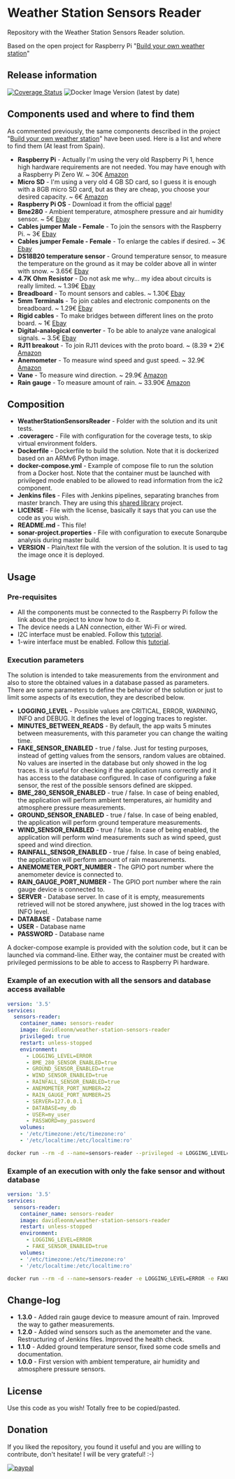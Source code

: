 # Weather Station Sensors Reader
Repository with the Weather Station Sensors Reader solution.

Based on the open project for Raspberry Pi "[Build your own weather station](https://projects.raspberrypi.org/en/projects/build-your-own-weather-station)"


## Release information
[![Coverage Status](https://coveralls.io/repos/github/davidleonm/weather-station-sensors-reader/badge.svg?branch=origin/master)](https://coveralls.io/github/davidleonm/weather-station-sensors-reader?branch=origin/master)
![Docker Image Version (latest by date)](https://img.shields.io/docker/v/davidleonm/weather-station-sensors-reader)


## Components used and where to find them
As commented previously, the same components described in the project "[Build your own weather station](https://projects.raspberrypi.org/en/projects/build-your-own-weather-station)" have been used. Here is a list and where to find them (At least from Spain).

* **Raspberry Pi** - Actually I'm using the very old Raspberry Pi 1, hence high hardware requirements are not needed. You may have enough with a Raspberry Pi Zero W. ~ 30€ [Amazon](https://www.amazon.es/GeeekPi-Raspberry-interruptor-destornillador-transparente/dp/B08H16DP17/ref=sr_1_2?__mk_es_ES=%C3%85M%C3%85%C5%BD%C3%95%C3%91&crid=1VYNOJP47JN9G&dchild=1&keywords=raspberry%2Bpi%2Bzero&qid=1608051397&quartzVehicle=3443-1424&replacementKeywords=raspberry%2Bpi&sprefix=raspberry%2Bpi%2Bzero%2Caps%2C247&sr=8-2&th=1)
* **Micro SD** - I'm using a very old 4 GB SD card, so I guess it is enough with a 8GB micro SD card, but as they are cheap, you choose your desired capacity. ~ 6€ [Amazon](https://www.amazon.es/SanDisk-Ultra-Android-microSDHC-adaptador/dp/B073K14CVB/ref=sr_1_6?__mk_es_ES=%C3%85M%C3%85%C5%BD%C3%95%C3%91&dchild=1&keywords=micro+sd+8gb&qid=1608051936&sr=8-6)
* **Raspberry Pi OS** - Download it from the official [page](https://www.raspberrypi.org/software/operating-systems/)!
* **Bme280** - Ambient temperature, atmosphere pressure and air humidity sensor. ~ 5€ [Ebay](https://www.ebay.es/itm/BME280-Temperatur-Sensor-Luftdruck-Feuchtigkeit-I2C-5V-Barometer-Arduino-Digital/253107395109?ssPageName=STRK%3AMEBIDX%3AIT&_trksid=p2057872.m2749.l2649)
* **Cables jumper Male - Female** - To join the sensors with the Raspberry Pi. ~ 3€ [Ebay](https://www.ebay.es/itm/40-cables-jumper-protoboard-de-30cm-Macho-Hembra-cable-jumpers-Arduino-Elect/322771656278?ssPageName=STRK%3AMEBIDX%3AIT&_trksid=p2057872.m2749.l2649)
* **Cables jumper Female - Female** - To enlarge the cables if desired. ~ 3€ [Ebay](https://www.ebay.es/itm/40-Cables-30cm-Hembra-Hembra-jumper-dupont-2-54-arduino-protoboar-cable-jumpers/322148283107?ssPageName=STRK%3AMEBIDX%3AIT&_trksid=p2057872.m2749.l2649)
* **DS18B20 temperature sensor** - Ground temperature sensor, to measure the temperature on the ground as it may be colder above all in winter with snow. ~ 3.65€ [Ebay](https://www.ebay.es/itm/SONDA-TEMPERATURA-DS18B20-2-METROS-SENSOR-SUMERGIBLE-ARDUINO/254669776886?ssPageName=STRK%3AMEBIDX%3AIT&_trksid=p2060353.m2749.l2649)
* **4.7K Ohm Resistor** - Do not ask me why... my idea about circuits is really limited. ~ 1.39€ [Ebay](https://www.ebay.es/itm/50x-Resistencias-4-7-Kohm-4K7-OHM-5-1-4w-0-25w-carb%C3%B3n-film-pelicula/254289922617?ssPageName=STRK%3AMEBIDX%3AIT&_trksid=p2060353.m2749.l2649)
* **Breadboard** - To mount sensors and cables. ~ 1.30€ [Ebay](https://www.ebay.es/itm/Protoboard-400-puntos-con-lineas-contactos-breadboard-ARDUINO-prototipo-400p/322093153348?ssPageName=STRK%3AMEBIDX%3AIT&_trksid=p2060353.m2749.l2649)
* **5mm Terminals** - To join cables and electronic components on the breadboard. ~ 1.29€ [Ebay](https://www.ebay.es/itm/10x-Borna-2-pines-VERDE-Conexion-5mm-Clema-2p-PCB-enlazable-tornillo-terminal/221798044214?ssPageName=STRK%3AMEBIDX%3AIT&_trksid=p2060353.m2749.l2649)
* **Rigid cables** - To make bridges between different lines on the proto board. ~ 1€ [Ebay](https://www.ebay.es/itm/6-Metros-de-Cable-Rigido-a-COLOR-protoboard-arduino-electronica-puentes-proto/283452899154?ssPageName=STRK%3AMEBIDX%3AIT&_trksid=p2060353.m2749.l2649)
* **Digital-analogical converter** - To be able to analyze vane analogical signals. ~ 3.5€ [Ebay](https://www.ebay.es/itm/1x-MCP3008-DIP16-MCP3008-I-P-DIP-16-Convertidor-De-Analogico-A-Digital-Espa%C3%B1a/223996555390?ssPageName=STRK%3AMEBIDX%3AIT&_trksid=p2060353.m2749.l2649)
* **RJ11 breakout** - To join RJ11 devices with the proto board. ~ (8.39 * 2)€ [Amazon](https://www.amazon.es/gp/product/B00UJ8DRCG/ref=ppx_yo_dt_b_asin_title_o04_s00?ie=UTF8&psc=1)
* **Anemometer** - To measure wind speed and gust speed. ~ 32.9€ [Amazon](https://www.amazon.es/gp/product/B07BMVYBW9/ref=ppx_yo_dt_b_asin_title_o05_s00?ie=UTF8&psc=1)
* **Vane** - To measure wind direction. ~ 29.9€ [Amazon](https://www.amazon.es/gp/product/B07KYTKLTB/ref=ppx_yo_dt_b_asin_title_o05_s00?ie=UTF8&psc=1)
* **Rain gauge** - To measure amount of rain. ~ 33.90€ [Amazon](https://www.amazon.es/gp/product/B07KYSXCBZ/ref=ppx_yo_dt_b_asin_title_o05_s00?ie=UTF8&psc=1)


## Composition
* **WeatherStationSensorsReader** - Folder with the solution and its unit tests.
* **.coveragerc** - File with configuration for the coverage tests, to skip virtual environment folders.
* **Dockerfile** - Dockerfile to build the solution. Note that it is dockerized based on an ARMv6 Python image.
* **docker-compose.yml** - Example of compose file to run the solution from a Docker host. Note that the container must be launched with privileged mode enabled to be allowed to read information from the ic2 component.
* **Jenkins files** - Files with Jenkins pipelines, separating branches from master branch. They are using this [shared library](https://github.com/davidleonm/shared-library) project.
* **LICENSE** - File with the license, basically it says that you can use the code as you wish.
* **README.md** - This file!
* **sonar-project.properties** - File with configuration to execute Sonarqube analysis during master build.
* **VERSION** - Plain/text file with the version of the solution. It is used to tag the image once it is deployed.


## Usage
### Pre-requisites
* All the components must be connected to the Raspberry Pi follow the link about the project to know how to do it.
* The device needs a LAN connection, either Wi-Fi or wired.
* I2C interface must be enabled. Follow this [tutorial](https://www.raspberrypi-spy.co.uk/2014/11/enabling-the-i2c-interface-on-the-raspberry-pi/).
* 1-wire interface must be enabled. Follow this [tutorial](https://www.raspberrypi-spy.co.uk/2018/02/enable-1-wire-interface-raspberry-pi/).


### Execution parameters
The solution is intended to take measurements from the environment and also to store the obtained values in a database passed as parameters. There are some parameters to define the behavior of the solution or just to limit some aspects of its execution, they are described below.

* **LOGGING_LEVEL** - Possible values are CRITICAL, ERROR, WARNING, INFO and DEBUG. It defines the level of logging traces to register.
* **MINUTES_BETWEEN_READS** - By default, the app waits 5 minutes between measurements, with this parameter you can change the waiting time.
* **FAKE_SENSOR_ENABLED** - true / false. Just for testing purposes, instead of getting values from the sensors, random values are obtained. No values are inserted in the database but only showed in the log traces. It is useful for checking if the application runs correctly and it has access to the database configured. In case of configuring a fake sensor, the rest of the possible sensors defined are skipped.
* **BME_280_SENSOR_ENABLED** - true / false. In case of being enabled, the application will perform ambient temperatures, air humidity and atmosphere pressure measurements.
* **GROUND_SENSOR_ENABLED** - true / false. In case of being enabled, the application will perform ground temperature measurements.
* **WIND_SENSOR_ENABLED** - true / false. In case of being enabled, the application will perform wind measurements such as wind speed, gust speed and wind direction.
* **RAINFALL_SENSOR_ENABLED** - true / false. In case of being enabled, the application will perform amount of rain measurements.
* **ANEMOMETER_PORT_NUMBER** - The GPIO port number where the anemometer device is connected to.
* **RAIN_GAUGE_PORT_NUMBER** - The GPIO port number where the rain gauge device is connected to.
* **SERVER** - Database server. In case of it is empty, measurements retrieved will not be stored anywhere, just showed in the log traces with INFO level.
* **DATABASE** - Database name
* **USER** - Database name
* **PASSWORD** - Database name

A docker-compose example is provided with the solution code, but it can be launched via command-line. Either way, the container must be created with privileged permissions to be able to access to Raspberry Pi hardware.


### Example of an execution with all the sensors and database access available
```YAML
version: '3.5'
services:
  sensors-reader:
    container_name: sensors-reader
    image: davidleonm/weather-station-sensors-reader
    privileged: true
    restart: unless-stopped
    environment:
      - LOGGING_LEVEL=ERROR
      - BME_280_SENSOR_ENABLED=true
      - GROUND_SENSOR_ENABLED=true
      - WIND_SENSOR_ENABLED=true
      - RAINFALL_SENSOR_ENABLED=true
      - ANEMOMETER_PORT_NUMBER=22
      - RAIN_GAUGE_PORT_NUMBER=25
      - SERVER=127.0.0.1
      - DATABASE=my_db
      - USER=my_user
      - PASSWORD=my_password
    volumes:
    - '/etc/timezone:/etc/timezone:ro'
    - '/etc/localtime:/etc/localtime:ro'
```
```bash
docker run --rm -d --name=sensors-reader --privileged -e LOGGING_LEVEL=ERROR -e BME_280_SENSOR_ENABLED=true -e GROUND_SENSOR_ENABLED=true -e WIND_SENSOR_ENABLED=true -e RAINFALL_SENSOR_ENABLED=true -e ANEMOMETER_PORT_NUMBER=22 -e RAIN_GAUGE_PORT_NUMBER=25 -e SERVER=127.0.0.1 -e DATABASE=my_db -e USER=my_user -e PASSWORD=my_password -v /etc/timezone:/etc/timezone:ro -v /etc/localtime:/etc/localtime:ro davidleonm/weather-station-sensors-reader
```

### Example of an execution with only the fake sensor and without database
```YAML
version: '3.5'
services:
  sensors-reader:
    container_name: sensors-reader
    image: davidleonm/weather-station-sensors-reader
    restart: unless-stopped
    environment:
      - LOGGING_LEVEL=ERROR
      - FAKE_SENSOR_ENABLED=true
    volumes:
    - '/etc/timezone:/etc/timezone:ro'
    - '/etc/localtime:/etc/localtime:ro'
```
```bash
docker run --rm -d --name=sensors-reader -e LOGGING_LEVEL=ERROR -e FAKE_SENSOR_ENABLED=true -v /etc/timezone:/etc/timezone:ro -v /etc/localtime:/etc/localtime:ro davidleonm/weather-station-sensors-reader
```


## Change-log
* **1.3.0** - Added rain gauge device to measure amount of rain. Improved the way to gather measurements.
* **1.2.0** - Added wind sensors such as the anemometer and the vane. Restructuring of Jenkins files. Improved the health check.
* **1.1.0** - Added ground temperature sensor, fixed some code smells and documentation.
* **1.0.0** - First version with ambient temperature, air humidity and atmosphere pressure sensors.


## License
Use this code as you wish! Totally free to be copied/pasted.


## Donation
If you liked the repository, you found it useful and you are willing to contribute, don't hesitate! I will be very grateful! :-)

[![paypal](https://www.paypalobjects.com/en_US/i/btn/btn_donateCC_LG.gif)](https://www.paypal.com/cgi-bin/webscr?cmd=_donations&business=4TFR2PQ2J3KLA&item_name=If+you+liked+the+project+and+you+are+willing+to+contribute%2C+don%27t+hesitate%21+I+will+be+very+grateful%21+%3A-%29&currency_code=EUR)